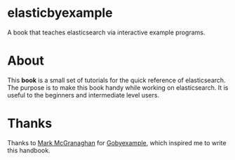 # elasticbyexample
 A book that teaches elasticsearch via interactive example programs.
 
 
# About
  This **book** is a small set of tutorials for the quick reference of elasticsearch. The purpose is to make this book handy while working on elasticsearch. It is useful to the beginners and intermediate level users.

 
# Thanks
  Thanks to [Mark McGranaghan](https://github.com/mmcgrana) for [Gobyexample](https://gobyexample.com), which inspired me to write this handbook.
  
